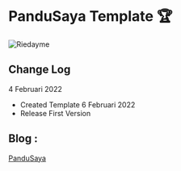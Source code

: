 # PanduSaya Template :trophy:

![Riedayme](https://github.com/riedayme/Blogger/blob/master/PanduSaya/preview.png?raw=true)

## Change Log
4 Februari 2022
* Created Template
6 Februari 2022
* Release First Version

## Blog : 
[PanduSaya](https://pandusayatheme.blogspot.com)